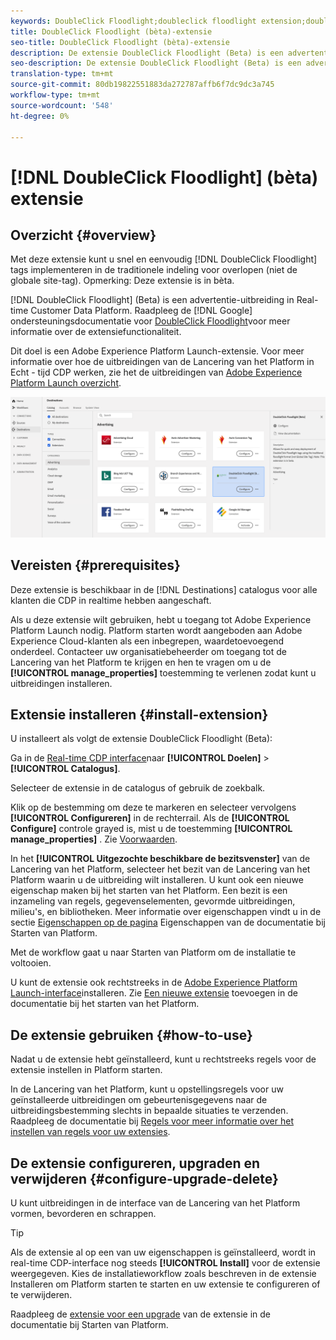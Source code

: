 ```yaml
---
keywords: DoubleClick Floodlight;doubleclick floodlight extension;doubleclick;floodlight
title: DoubleClick Floodlight (bèta)-extensie
seo-title: DoubleClick Floodlight (bèta)-extensie
description: De extensie DoubleClick Floodlight (Beta) is een advertentiebestemming in het Real-time Platform van klantgegevens. Voor meer informatie over de uitbreidingsfunctionaliteit, zie de uitbreidingspagina op de Uitwisseling van Adobe.
seo-description: De extensie DoubleClick Floodlight (Beta) is een advertentiebestemming in het Real-time Platform van klantgegevens. Voor meer informatie over de uitbreidingsfunctionaliteit, zie de uitbreidingspagina op de Uitwisseling van Adobe.
translation-type: tm+mt
source-git-commit: 80db19822551883da272787affb6f7dc9dc3a745
workflow-type: tm+mt
source-wordcount: '548'
ht-degree: 0%

---
```



# [!DNL DoubleClick Floodlight] (bèta) extensie

## Overzicht {#overview}

Met deze extensie kunt u snel en eenvoudig [!DNL DoubleClick Floodlight] tags implementeren in de traditionele indeling voor overlopen (niet de globale site-tag). Opmerking: Deze extensie is in bèta.

[!DNL DoubleClick Floodlight] (Beta) is een advertentie-uitbreiding in Real-time Customer Data Platform. Raadpleeg de [!DNL Google] ondersteuningsdocumentatie voor [DoubleClick Floodlight](https://support.google.com/dcm/answer/2823388?hl=en)voor meer informatie over de extensiefunctionaliteit.

Dit doel is een Adobe Experience Platform Launch-extensie. Voor meer informatie over hoe de uitbreidingen van de Lancering van het Platform in Echt - tijd CDP werken, zie het de uitbreidingen van [Adobe Experience Platform Launch overzicht](../launch-extensions/overview.md).

![Doubleclick Floodlight-extensie](../../assets/catalog/advertising/doubleclick-floodlight/catalog.png)

## Vereisten {#prerequisites}

Deze extensie is beschikbaar in de [!DNL Destinations] catalogus voor alle klanten die CDP in realtime hebben aangeschaft.

Als u deze extensie wilt gebruiken, hebt u toegang tot Adobe Experience Platform Launch nodig. Platform starten wordt aangeboden aan Adobe Experience Cloud-klanten als een inbegrepen, waardetoevoegend onderdeel. Contacteer uw organisatiebeheerder om toegang tot de Lancering van het Platform te krijgen en hen te vragen om u de **[!UICONTROL manage_properties]** toestemming te verlenen zodat kunt u uitbreidingen installeren.

## Extensie installeren {#install-extension}

U installeert als volgt de extensie DoubleClick Floodlight (Beta):

Ga in de [Real-time CDP interface](http://platform.adobe.com/)naar **[!UICONTROL Doelen]** > **[!UICONTROL Catalogus]**.

Selecteer de extensie in de catalogus of gebruik de zoekbalk.

Klik op de bestemming om deze te markeren en selecteer vervolgens **[!UICONTROL Configureren]** in de rechterrail. Als de **[!UICONTROL Configure]** controle grayed is, mist u de toestemming **[!UICONTROL manage_properties]** . Zie [Voorwaarden](#prerequisites).

In het **[!UICONTROL Uitgezochte beschikbare de bezitsvenster]** van de Lancering van het Platform, selecteer het bezit van de Lancering van het Platform waarin u de uitbreiding wilt installeren. U kunt ook een nieuwe eigenschap maken bij het starten van het Platform. Een bezit is een inzameling van regels, gegevenselementen, gevormde uitbreidingen, milieu&#39;s, en bibliotheken. Meer informatie over eigenschappen vindt u in de sectie [Eigenschappen op de pagina](https://experienceleague.adobe.com/docs/launch/using/reference/admin/companies-and-properties.html#properties-page) Eigenschappen van de documentatie bij Starten van Platform.

Met de workflow gaat u naar Starten van Platform om de installatie te voltooien.

U kunt de extensie ook rechtstreeks in de [Adobe Experience Platform Launch-interface](https://launch.adobe.com/)installeren. Zie [Een nieuwe extensie](https://experienceleague.adobe.com/docs/launch/using/reference/manage-resources/extensions/overview.html?lang=en#add-a-new-extension) toevoegen in de documentatie bij het starten van het Platform.

## De extensie gebruiken {#how-to-use}

Nadat u de extensie hebt geïnstalleerd, kunt u rechtstreeks regels voor de extensie instellen in Platform starten.

In de Lancering van het Platform, kunt u opstellingsregels voor uw geïnstalleerde uitbreidingen om gebeurtenisgegevens naar de uitbreidingsbestemming slechts in bepaalde situaties te verzenden. Raadpleeg de documentatie bij [Regels voor meer informatie over het instellen van regels voor uw extensies](https://experienceleague.adobe.com/docs/launch/using/reference/manage-resources/rules.html).

## De extensie configureren, upgraden en verwijderen {#configure-upgrade-delete}

U kunt uitbreidingen in de interface van de Lancering van het Platform vormen, bevorderen en schrappen.

>[!TIP]
>
>Als de extensie al op een van uw eigenschappen is geïnstalleerd, wordt in real-time CDP-interface nog steeds **[!UICONTROL Install]** voor de extensie weergegeven. Kies de installatieworkflow zoals beschreven in de extensie [](#install-extension) Installeren om Platform starten te starten en uw extensie te configureren of te verwijderen.

Raadpleeg de [extensie voor een upgrade](https://experienceleague.adobe.com/docs/launch/using/reference/manage-resources/extensions/extension-upgrade.html) van de extensie in de documentatie bij Starten van Platform.







